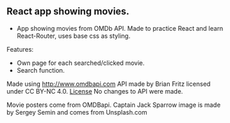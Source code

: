## React app showing movies.

- App showing movies from OMDb API. Made to practice React and learn React-Router, uses base css as styling.

Features:

- Own page for each searched/clicked movie.
- Search function.

Made using http://www.omdbapi.com API made by Brian Fritz licensed under CC BY-NC 4.0. [License](https://creativecommons.org/licenses/by-nc/4.0/)
No changes to API were made.

Movie posters come from OMDBapi.
Captain Jack Sparrow image is made by Sergey Semin and comes from Unsplash.com
